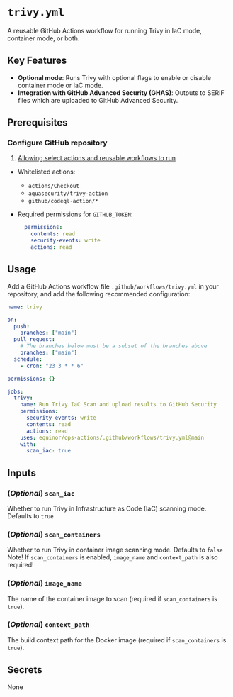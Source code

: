 # `trivy.yml`

A reusable GitHub Actions workflow for running Trivy in IaC mode, container mode, or both.

## Key Features

- **Optional mode**: Runs Trivy with optional flags to enable or disable container mode or IaC mode.
- **Integration with GitHub Advanced Security (GHAS)**: Outputs to SERIF files which are uploaded to GitHub Advanced Security.

## Prerequisites

### Configure GitHub repository
1. [Allowing select actions and reusable workflows to run](https://docs.github.com/en/repositories/managing-your-repositorys-settings-and-features/enabling-features-for-your-repository/managing-github-actions-settings-for-a-repository#allowing-select-actions-and-reusable-workflows-to-run)
- Whitelisted actions:
  - `actions/Checkout`
  - `aquasecurity/trivy-action`
  - `github/codeql-action/*`
- Required permissions for `GITHUB_TOKEN`:

  ```yaml
    permissions:
      contents: read
      security-events: write
      actions: read
  ```

## Usage

Add a GitHub Actions workflow file `.github/workflows/trivy.yml` in your repository, and add the following recommended configuration:

```yaml
name: trivy

on:
  push:
    branches: ["main"]
  pull_request:
    # The branches below must be a subset of the branches above
    branches: ["main"]
  schedule:
    - cron: "23 3 * * 6"

permissions: {}

jobs:
  trivy:
    name: Run Trivy IaC Scan and upload results to GitHub Security
    permissions:
      security-events: write
      contents: read
      actions: read
    uses: equinor/ops-actions/.github/workflows/trivy.yml@main
    with:
      scan_iac: true


```

## Inputs

### (*Optional*) `scan_iac`

Whether to run Trivy in Infrastructure as Code (IaC) scanning mode. Defaults to `true`

### (*Optional*) `scan_containers`

Whether to run Trivy in container image scanning mode. Defaults to `false`
Note! If `scan_containers` is enabled, `image_name` and `context_path` is also required!

### (*Optional*) `image_name`

The name of the container image to scan (required if `scan_containers` is `true`).

### (*Optional*) `context_path`

The build context path for the Docker image (required if `scan_containers` is `true`).

## Secrets

None
